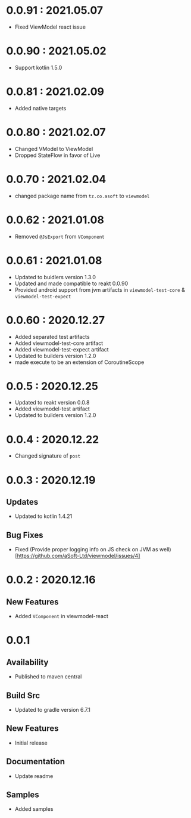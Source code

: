 # 0.0.91 : 2021.05.07
- Fixed ViewModel react issue

# 0.0.90 : 2021.05.02
- Support kotlin 1.5.0

# 0.0.81 : 2021.02.09

- Added native targets

# 0.0.80 : 2021.02.07

- Changed VModel to ViewModel
- Dropped StateFlow in favor of Live

# 0.0.70 : 2021.02.04

- changed package name from `tz.co.asoft` to `viewmodel`

# 0.0.62 : 2021.01.08

- Removed `@JsExport` from `VComponent`

# 0.0.61 : 2021.01.08

- Updated to buidlers version 1.3.0
- Updated and made compatible to reakt 0.0.90
- Provided android support from jvm artifacts in `viewmodel-test-core` & `viewmodel-test-expect`

# 0.0.60 : 2020.12.27

- Added separated test artifacts
- Added viewmodel-test-core artifact
- Added viewmodel-test-expect artifact
- Updated to builders version 1.2.0
- made execute to be an extension of CoroutineScope

# 0.0.5 : 2020.12.25

- Updated to reakt version 0.0.8
- Added viewmodel-test artifact
- Updated to builders version 1.2.0

# 0.0.4 : 2020.12.22

- Changed signature of `post`

# 0.0.3 : 2020.12.19

## Updates

- Updated to kotlin 1.4.21

## Bug Fixes

- Fixed (Provide proper logging info on JS check on JVM as well)[https://github.com/aSoft-Ltd/viewmodel/issues/4]

# 0.0.2 : 2020.12.16

## New Features

- Added `VComponent` in viewmodel-react

# 0.0.1

## Availability

- Published to maven central

## Build Src

- Updated to gradle version 6.7.1

## New Features

- Initial release

## Documentation

- Update readme

## Samples

- Added samples
